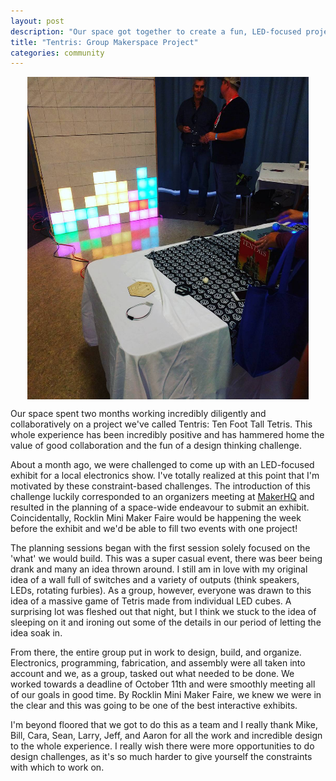```yaml
---
layout: post
description: "Our space got together to create a fun, LED-focused project"
title: "Tentris: Group Makerspace Project"
categories: community
---
```

<img src="/images/tentris.jpeg" alt="Tentris" style="width: 450px;display: block;margin: 0 auto;">

Our space spent two months working incredibly diligently and collaboratively on a project we've called Tentris: Ten Foot Tall Tetris. This whole experience has been incredibly positive and has hammered home the value of good collaboration and the fun of a design thinking challenge. 

About a month ago, we were challenged to come up with an LED-focused exhibit for a local electronics show. I've totally realized at this point that I'm motivated by these constraint-based challenges. The introduction of this challenge luckily corresponded to an organizers meeting at [MakerHQ](http://makerhq.org) and resulted in the planning of a space-wide endeavour to submit an exhibit. Coincidentally, Rocklin Mini Maker Faire would be happening the week before the exhibit and we'd be able to fill two events with one project! 

The planning sessions began with the first session solely focused on the 'what' we would build. This was a super casual event, there was beer being drank and many an idea thrown around. I still am in love with my original idea of a wall full of switches and a variety of outputs (think speakers, LEDs, rotating furbies). As a group, however, everyone was drawn to this idea of a massive game of Tetris made from individual LED cubes. A surprising lot was fleshed out that night, but I think we stuck to the idea of sleeping on it and ironing out some of the details in our period of letting the idea soak in. 

From there, the entire group put in work to design, build, and organize. Electronics, programming, fabrication, and assembly were all taken into account and we, as a group, tasked out what needed to be done. We worked towards a deadline of October 11th and were smoothly meeting all of our goals in good time. By Rocklin Mini Maker Faire, we knew we were in the clear and this was going to be one of the best interactive exhibits.

I'm beyond floored that we got to do this as a team and I really thank Mike, Bill, Cara, Sean, Larry, Jeff, and Aaron for all the work and incredible design to the whole experience. I really wish there were more opportunities to do design challenges, as it's so much harder to give yourself the constraints with which to work on. 

